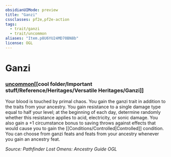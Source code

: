 ```yaml
---
obsidianUIMode: preview
title: "Ganzi"
cssclasses: pf2e,pf2e-action
tags:
  - trait/ganzi
  - trait/uncommon
aliases: "Item.p8U6YU24MD70BN8b"
license: OGL
---
```

# Ganzi

### [uncommon](cool%20folder/Important%20stuff/Bestiary/zz_traits/uncommon.md "Uncommon Rarity Trait")[[cool folder/Important stuff/Reference/Heritages/Versatile Heritages/Ganzi]]






Your blood is touched by primal chaos. You gain the ganzi trait in addition to the traits from your ancestry. You gain resistance to a single damage type equal to half your level; at the beginning of each day, determine randomly whether this resistance applies to acid, electricity, or sonic damage. You also gain a +1 circumstance bonus to saving throws against effects that would cause you to gain the [[Conditions/Controlled|Controlled]] condition. You can choose from ganzi feats and feats from your ancestry whenever you gain an ancestry feat.

*Source: Pathfinder Lost Omens: Ancestry Guide*
*OGL*